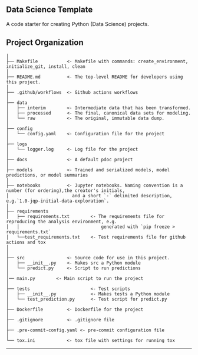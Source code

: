 

## Data Science Template

A code starter for creating Python (Data Science) projects.


## Project Organization

    │
    ├── Makefile           <- Makefile with commands: create_environment, initialize_git, install, clean
    │
    ├── README.md          <- The top-level README for developers using this project.
    │
    ├── .github/workflows  <- Github actions workflows
    │  
    ├── data
    │   ├── interim        <- Intermediate data that has been transformed.
    │   ├── processed      <- The final, canonical data sets for modeling.
    │   └── raw            <- The original, immutable data dump.
    │
    ├── config
    │   └── config.yaml    <- Configuration file for the project
    │
    ├── logs
    │   └── logger.log     <- Log file for the project
    │
    ├── docs               <- A default pdoc project
    │
    ├── models             <- Trained and serialized models, model predictions, or model summaries
    │
    ├── notebooks          <- Jupyter notebooks. Naming convention is a number (for ordering),the creator's initials,
    │                        and a short `-` delimited description, e.g.`1.0-jqp-initial-data-exploration`.
    │
    ├── requirements
    │   ├── requirements.txt        <- The requirements file for reproducing the analysis environment, e.g.
    │   │                               generated with `pip freeze > requirements.txt`
    │   └──test_requirements.txt    <- Test requirements file for github actions and tox
    │
    │
    ├── src                <- Source code for use in this project.
    │   ├── __init__.py    <- Makes src a Python module
    │   └── predict.py     <- Script to run predictions
    │
    │── main.py        <- Main script to run the project
    │
    ├── tests                       <- Test scripts
    │   ├── __init__.py             <- Makes tests a Python module
    │   └── test_prediction.py      <- Test script for predict.py
    │
    ├── Dockerfile         <- Dockerfile for the project
    │
    ├── .gitignore         <- .gitignore file
    │
    ├── .pre-commit-config.yaml <- pre-commit configuration file
    │
    └── tox.ini            <- tox file with settings for running tox


--------
